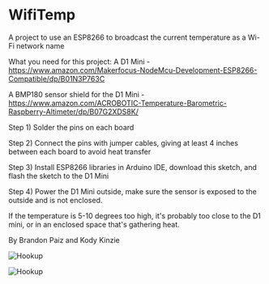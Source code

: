 # WifiTemp
A project to use an ESP8266 to broadcast the current temperature as a Wi-Fi network name

What you need for this project:
A D1 Mini - https://www.amazon.com/Makerfocus-NodeMcu-Development-ESP8266-Compatible/dp/B01N3P763C


A BMP180 sensor shield for the D1 Mini - https://www.amazon.com/ACROBOTIC-Temperature-Barometric-Raspberry-Altimeter/dp/B07G2XDS8K/

Step 1)
Solder the pins on each board

Step 2)
Connect the pins with jumper cables, giving at least 4 inches between each board to avoid heat transfer

Step 3) 
Install ESP8266 libraries in Arduino IDE, download this sketch, and flash the sketch to the D1 Mini

Step 4)
Power the D1 Mini outside, make sure the sensor is exposed to the outside and is not enclosed.

If the temperature is 5-10 degrees too high, it's probably too close to the D1 mini, or in an enclosed space that's gathering heat.

By Brandon Paiz and Kody Kinzie

![Hookup](https://i.imgur.com/JdSXPK3.jpg)

![Hookup](https://i.imgur.com/gehbDHB.jpg)
